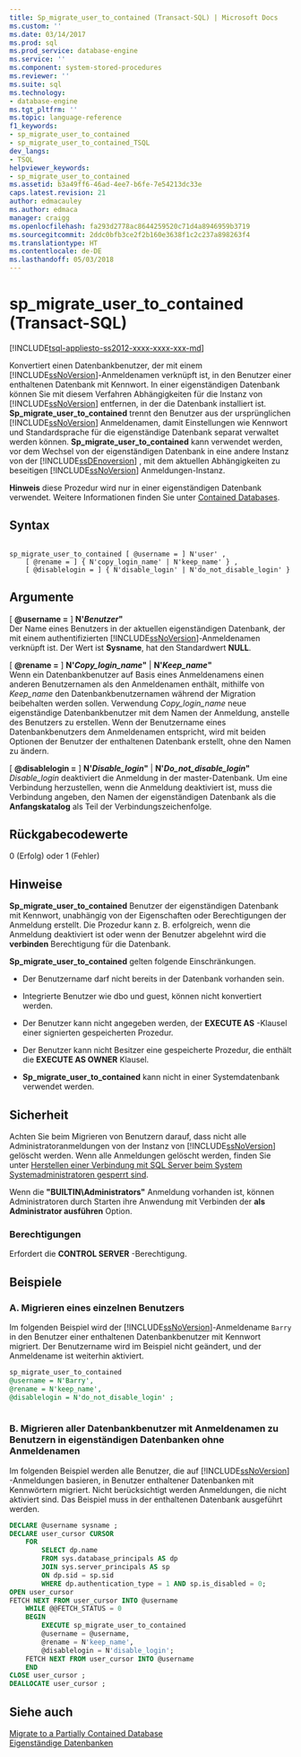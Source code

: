 ```yaml
---
title: Sp_migrate_user_to_contained (Transact-SQL) | Microsoft Docs
ms.custom: ''
ms.date: 03/14/2017
ms.prod: sql
ms.prod_service: database-engine
ms.service: ''
ms.component: system-stored-procedures
ms.reviewer: ''
ms.suite: sql
ms.technology:
- database-engine
ms.tgt_pltfrm: ''
ms.topic: language-reference
f1_keywords:
- sp_migrate_user_to_contained
- sp_migrate_user_to_contained_TSQL
dev_langs:
- TSQL
helpviewer_keywords:
- sp_migrate_user_to_contained
ms.assetid: b3a49ff6-46ad-4ee7-b6fe-7e54213dc33e
caps.latest.revision: 21
author: edmacauley
ms.author: edmaca
manager: craigg
ms.openlocfilehash: fa293d2778ac8644259520c71d4a8946959b3719
ms.sourcegitcommit: 2ddc0bfb3ce2f2b160e3638f1c2c237a898263f4
ms.translationtype: HT
ms.contentlocale: de-DE
ms.lasthandoff: 05/03/2018
---
```

# <a name="spmigrateusertocontained-transact-sql"></a>sp_migrate_user_to_contained (Transact-SQL)
[!INCLUDE[tsql-appliesto-ss2012-xxxx-xxxx-xxx-md](../../includes/tsql-appliesto-ss2012-xxxx-xxxx-xxx-md.md)]

  Konvertiert einen Datenbankbenutzer, der mit einem [!INCLUDE[ssNoVersion](../../includes/ssnoversion-md.md)]-Anmeldenamen verknüpft ist, in den Benutzer einer enthaltenen Datenbank mit Kennwort. In einer eigenständigen Datenbank können Sie mit diesem Verfahren Abhängigkeiten für die Instanz von [!INCLUDE[ssNoVersion](../../includes/ssnoversion-md.md)] entfernen, in der die Datenbank installiert ist. **Sp_migrate_user_to_contained** trennt den Benutzer aus der ursprünglichen [!INCLUDE[ssNoVersion](../../includes/ssnoversion-md.md)] Anmeldenamen, damit Einstellungen wie Kennwort und Standardsprache für die eigenständige Datenbank separat verwaltet werden können. **Sp_migrate_user_to_contained** kann verwendet werden, vor dem Wechsel von der eigenständigen Datenbank in eine andere Instanz von der [!INCLUDE[ssDEnoversion](../../includes/ssdenoversion-md.md)] , mit dem aktuellen Abhängigkeiten zu beseitigen [!INCLUDE[ssNoVersion](../../includes/ssnoversion-md.md)] Anmeldungen-Instanz.  
  
 **Hinweis** diese Prozedur wird nur in einer eigenständigen Datenbank verwendet. Weitere Informationen finden Sie unter [Contained Databases](../../relational-databases/databases/contained-databases.md).  
  
## <a name="syntax"></a>Syntax  
  
```  
  
sp_migrate_user_to_contained [ @username = ] N'user' ,   
    [ @rename = ] { N'copy_login_name' | N'keep_name' } ,   
    [ @disablelogin = ] { N'disable_login' | N'do_not_disable_login' }   
```  
  
## <a name="arguments"></a>Argumente  
 [ **@username =** ] **N'***Benutzer***"**  
 Der Name eines Benutzers in der aktuellen eigenständigen Datenbank, der mit einem authentifizierten [!INCLUDE[ssNoVersion](../../includes/ssnoversion-md.md)]-Anmeldenamen verknüpft ist. Der Wert ist **Sysname**, hat den Standardwert **NULL**.  
  
 [ **@rename =** ] **N'***Copy_login_name***"** | **N'***Keep_name***"**  
 Wenn ein Datenbankbenutzer auf Basis eines Anmeldenamens einen anderen Benutzernamen als den Anmeldenamen enthält, mithilfe von *Keep_name* den Datenbankbenutzernamen während der Migration beibehalten werden sollen. Verwendung *Copy_login_name* neue eigenständige Datenbankbenutzer mit dem Namen der Anmeldung, anstelle des Benutzers zu erstellen. Wenn der Benutzername eines Datenbankbenutzers dem Anmeldenamen entspricht, wird mit beiden Optionen der Benutzer der enthaltenen Datenbank erstellt, ohne den Namen zu ändern.  
  
 [ **@disablelogin =** ] **N'***Disable_login***"** | **N'***Do_not_disable_login***"**  
 *Disable_login* deaktiviert die Anmeldung in der master-Datenbank. Um eine Verbindung herzustellen, wenn die Anmeldung deaktiviert ist, muss die Verbindung angeben, den Namen der eigenständigen Datenbank als die **Anfangskatalog** als Teil der Verbindungszeichenfolge.  
  
## <a name="return-code-values"></a>Rückgabecodewerte  
 0 (Erfolg) oder 1 (Fehler)  
  
## <a name="remarks"></a>Hinweise  
 **Sp_migrate_user_to_contained** Benutzer der eigenständigen Datenbank mit Kennwort, unabhängig von der Eigenschaften oder Berechtigungen der Anmeldung erstellt. Die Prozedur kann z. B. erfolgreich, wenn die Anmeldung deaktiviert ist oder wenn der Benutzer abgelehnt wird die **verbinden** Berechtigung für die Datenbank.  
  
 **Sp_migrate_user_to_contained** gelten folgende Einschränkungen.  
  
-   Der Benutzername darf nicht bereits in der Datenbank vorhanden sein.  
  
-   Integrierte Benutzer wie dbo und guest, können nicht konvertiert werden.  
  
-   Der Benutzer kann nicht angegeben werden, der **EXECUTE AS** -Klausel einer signierten gespeicherten Prozedur.  
  
-   Der Benutzer kann nicht Besitzer eine gespeicherte Prozedur, die enthält die **EXECUTE AS OWNER** Klausel.  
  
-   **Sp_migrate_user_to_contained** kann nicht in einer Systemdatenbank verwendet werden.  
  
## <a name="security"></a>Sicherheit  
 Achten Sie beim Migrieren von Benutzern darauf, dass nicht alle Administratoranmeldungen von der Instanz von [!INCLUDE[ssNoVersion](../../includes/ssnoversion-md.md)] gelöscht werden. Wenn alle Anmeldungen gelöscht werden, finden Sie unter [Herstellen einer Verbindung mit SQL Server beim System Systemadministratoren gesperrt sind](../../database-engine/configure-windows/connect-to-sql-server-when-system-administrators-are-locked-out.md).  
  
 Wenn die **"BUILTIN\Administrators"** Anmeldung vorhanden ist, können Administratoren durch Starten ihre Anwendung mit Verbinden der **als Administrator ausführen** Option.  
  
### <a name="permissions"></a>Berechtigungen  
 Erfordert die **CONTROL SERVER** -Berechtigung.  
  
## <a name="examples"></a>Beispiele  
  
### <a name="a-migrating-a-single-user"></a>A. Migrieren eines einzelnen Benutzers  
 Im folgenden Beispiel wird der [!INCLUDE[ssNoVersion](../../includes/ssnoversion-md.md)]-Anmeldename `Barry` in den Benutzer einer enthaltenen Datenbankbenutzer mit Kennwort migriert. Der Benutzername wird im Beispiel nicht geändert, und der Anmeldename ist weiterhin aktiviert.  
  
```sql  
sp_migrate_user_to_contained   
@username = N'Barry',  
@rename = N'keep_name',  
@disablelogin = N'do_not_disable_login' ;  
  
```  
  
### <a name="b-migrating-all-database-users-with-logins-to-contained-database-users-without-logins"></a>B. Migrieren aller Datenbankbenutzer mit Anmeldenamen zu Benutzern in eigenständigen Datenbanken ohne Anmeldenamen  
 Im folgenden Beispiel werden alle Benutzer, die auf [!INCLUDE[ssNoVersion](../../includes/ssnoversion-md.md)] -Anmeldungen basieren, in Benutzer enthaltener Datenbanken mit Kennwörtern migriert. Nicht berücksichtigt werden Anmeldungen, die nicht aktiviert sind. Das Beispiel muss in der enthaltenen Datenbank ausgeführt werden.  
  
```sql  
DECLARE @username sysname ;  
DECLARE user_cursor CURSOR  
    FOR   
        SELECT dp.name   
        FROM sys.database_principals AS dp  
        JOIN sys.server_principals AS sp   
        ON dp.sid = sp.sid  
        WHERE dp.authentication_type = 1 AND sp.is_disabled = 0;  
OPEN user_cursor  
FETCH NEXT FROM user_cursor INTO @username  
    WHILE @@FETCH_STATUS = 0  
    BEGIN  
        EXECUTE sp_migrate_user_to_contained   
        @username = @username,  
        @rename = N'keep_name',  
        @disablelogin = N'disable_login';  
    FETCH NEXT FROM user_cursor INTO @username  
    END  
CLOSE user_cursor ;  
DEALLOCATE user_cursor ;  
```  
  
## <a name="see-also"></a>Siehe auch  
 [Migrate to a Partially Contained Database](../../relational-databases/databases/migrate-to-a-partially-contained-database.md)   
 [Eigenständige Datenbanken](../../relational-databases/databases/contained-databases.md)  
  
  
